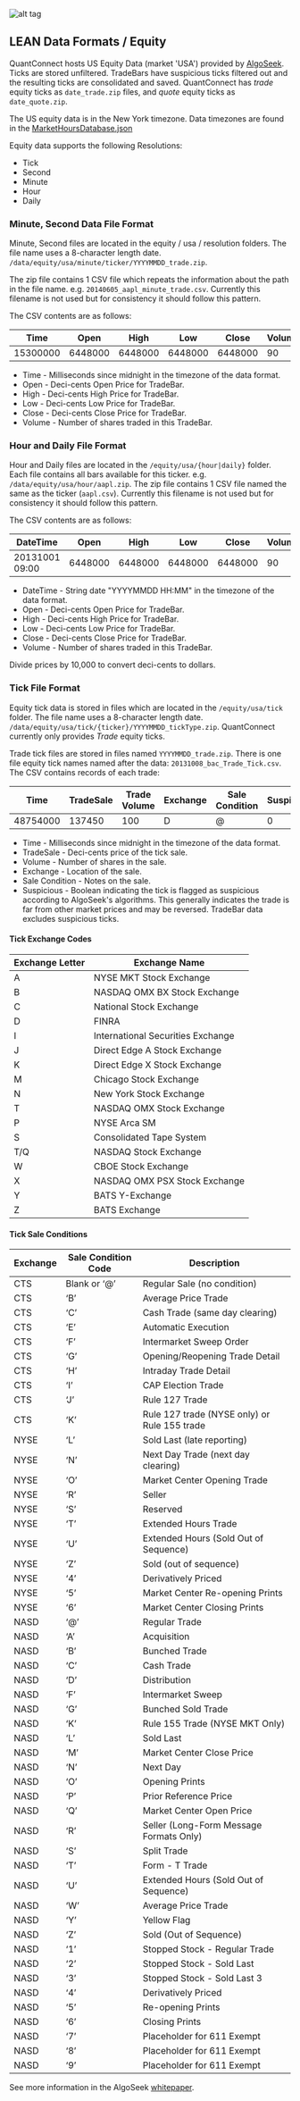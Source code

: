 ![alt tag](https://raw.githubusercontent.com/QuantConnect/Lean/master/Documentation/logo.white.small.png) 
## LEAN Data Formats / Equity

QuantConnect hosts US Equity Data (market 'USA') provided by [AlgoSeek](https://www.algoseek.com/). Ticks are stored unfiltered. TradeBars have suspicious ticks filtered out and the resulting ticks are consolidated and saved. QuantConnect has *trade* equity ticks as `date_trade.zip` files, and *quote* equity ticks as `date_quote.zip`.

The US equity data is in the New York timezone. Data timezones are found in the [MarketHoursDatabase.json](https://github.com/QuantConnect/Lean/blob/master/Data/market-hours/market-hours-database.json)

Equity data supports the following Resolutions:

* Tick
* Second
* Minute
* Hour
* Daily

### Minute, Second Data File Format ###

Minute, Second files are located in the equity / usa / resolution folders. The file name uses a 8-character length date.   `/data/equity/usa/minute/ticker/YYYYMMDD_trade.zip`.

The zip file contains 1 CSV file which repeats the information about the path in the file name. e.g. `20140605_aapl_minute_trade.csv`. Currently this filename is not used but for consistency it should follow this pattern.

The CSV contents are as follows:

| Time | Open | High | Low | Close | Volume
| ----------- | ---------- | --------- | ---------- | --------- | ---------
| 15300000 | 6448000  | 6448000 | 6448000 | 6448000 | 90

 - Time - Milliseconds since midnight in the timezone of the data format. 
 - Open - Deci-cents Open Price for TradeBar.
 - High - Deci-cents High Price for TradeBar.
 - Low - Deci-cents Low Price for TradeBar.
 - Close - Deci-cents Close Price for TradeBar.
 - Volume - Number of shares traded in this TradeBar.

### Hour and Daily File Format

Hour and Daily files are located in the `/equity/usa/{hour|daily}` folder. Each file contains all bars available for this ticker. e.g. `/data/equity/usa/hour/aapl.zip`. The zip file contains 1 CSV file named the same as the ticker (`aapl.csv`). Currently this filename is not used but for consistency it should follow this pattern.

The CSV contents are as follows:

| DateTime | Open | High | Low | Close | Volume
| ----------- | ---------- | --------- | ---------- | --------- | ---------
| 20131001 09:00 | 6448000  | 6448000 | 6448000 | 6448000 | 90

 - DateTime - String date "YYYYMMDD HH:MM" in the timezone of the data format.
 - Open - Deci-cents Open Price for TradeBar.
 - High - Deci-cents High Price for TradeBar.
 - Low - Deci-cents Low Price for TradeBar.
 - Close - Deci-cents Close Price for TradeBar.
 - Volume - Number of shares traded in this TradeBar.

Divide prices by 10,000 to convert deci-cents to dollars.

### Tick File Format

Equity tick data is stored in files which are located in the `/equity/usa/tick` folder. The file name uses a 8-character length date.   `/data/equity/usa/tick/{ticker}/YYYYMMDD_tickType.zip`.  QuantConnect currently only provides *Trade* equity ticks.

Trade tick files are stored in files named `YYYYMMDD_trade.zip`. There is one file equity tick names named after the data: `20131008_bac_Trade_Tick.csv`. The CSV contains records of each trade:

| Time | TradeSale | Trade Volume | Exchange | Sale Condition | Suspicious
| ----------- | ---------- | --------- | ---------- | --------- | ---------
| 48754000 | 137450 | 100 | D | @ | 0

 - Time - Milliseconds since midnight in the timezone of the data format. 
 - TradeSale - Deci-cents price of the tick sale.
 - Volume - Number of shares in the sale.
 - Exchange - Location of the sale.
 - Sale Condition - Notes on the sale. 
 - Suspicious - Boolean indicating the tick is flagged as suspicious according to AlgoSeek's algorithms. This generally indicates the trade is far from other market prices and may be reversed. TradeBar data excludes suspicious ticks.

#### Tick Exchange Codes

Exchange Letter | Exchange Name
--- | ---
A | NYSE MKT Stock Exchange
B | NASDAQ OMX BX Stock Exchange
C | National Stock Exchange
D | FINRA
I | International Securities Exchange
J | Direct Edge A Stock Exchange
K | Direct Edge X Stock Exchange
M | Chicago Stock Exchange
N | New York Stock Exchange
T | NASDAQ OMX Stock Exchange
P | NYSE Arca SM
S | Consolidated Tape System
T/Q | NASDAQ Stock Exchange
W | CBOE Stock Exchange
X | NASDAQ OMX PSX Stock Exchange
Y | BATS Y-Exchange
Z | BATS Exchange 

#### Tick Sale Conditions
Exchange | Sale Condition Code | Description |
---- | --- | ---
CTS | Blank or ‘@’ | Regular Sale (no condition)
CTS | ‘B’ | Average Price Trade
CTS | ‘C’ | Cash Trade (same day clearing)
CTS | ‘E’ | Automatic Execution
CTS | ‘F’ | Intermarket Sweep Order
CTS | ‘G’ | Opening/Reopening Trade Detail
CTS | ‘H’ | Intraday Trade Detail
CTS | ‘I’ | CAP Election Trade
CTS | ‘J’ | Rule 127 Trade
CTS | ‘K’ | Rule 127 trade (NYSE only) or Rule 155 trade
NYSE | ‘L’ | Sold Last (late reporting)
NYSE | ‘N’ | Next Day Trade (next day clearing)
NYSE | ‘O’ | Market Center Opening Trade
NYSE | ‘R’ | Seller
NYSE | ‘S’ | Reserved
NYSE | ‘T’ | Extended Hours Trade
NYSE | ‘U’ | Extended Hours (Sold Out of Sequence)
NYSE | ‘Z’ | Sold (out of sequence)
NYSE | ‘4’ | Derivatively Priced
NYSE | ‘5’ | Market Center Re-opening Prints
NYSE | ‘6’ | Market Center Closing Prints 
NASD | ‘@’ | Regular Trade
NASD | ‘A’ | Acquisition
NASD | ‘B’ | Bunched Trade
NASD | ‘C’ | Cash Trade
NASD | ‘D’ | Distribution
NASD | ‘F’ | Intermarket Sweep
NASD | ‘G’ | Bunched Sold Trade
NASD | ‘K’ | Rule 155 Trade (NYSE MKT Only)
NASD | ‘L’ | Sold Last
NASD | ‘M’ | Market Center Close Price
NASD | ‘N’ | Next Day
NASD | ‘O’ | Opening Prints
NASD | ‘P’ | Prior Reference Price
NASD | ‘Q’ | Market Center Open Price
NASD | ‘R’ | Seller (Long-Form Message Formats Only)
NASD | ‘S’ | Split Trade
NASD | ‘T’ | Form - T Trade
NASD | ‘U’ | Extended Hours (Sold Out of Sequence)
NASD | ‘W’ | Average Price Trade
NASD | ‘Y’ | Yellow Flag
NASD | ‘Z’ | Sold (Out of Sequence)
NASD | ‘1’ | Stopped Stock - Regular Trade
NASD | ‘2’ | Stopped Stock - Sold Last
NASD | ‘3’ | Stopped Stock - Sold Last 3 | Stopped Stock - Sold
NASD | ‘4’ | Derivatively Priced
NASD | ‘5’ | Re-opening Prints
NASD | ‘6’ | Closing Prints
NASD | ‘7’ | Placeholder for 611 Exempt
NASD | ‘8’ | Placeholder for 611 Exempt
NASD | ‘9’ | Placeholder for 611 Exempt

See more information in the AlgoSeek [whitepaper](https://us-equity-market-data-docs.s3.amazonaws.com/algoseek.US.Equity.TAQ.pdf).
